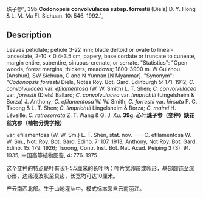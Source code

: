 珠子参",
39b.**Codonopsis convolvulacea subsp. forrestii** (Diels) D. Y. Hong & L. M. Ma Fl. Sichuan. 10: 546. 1992.",

## Description
Leaves petiolate; petiole 3-22 mm; blade deltoid or ovate to linear-lanceolate, 2-10 × 0.4-3.5 cm, papery, base cordate or truncate to cuneate, margin entire, subentire, sinuous-crenate, or serrate.
  "Statistics": "Open woods, forest margins, thickets, meadows; 1800-3900 m. W Guizhou (Anshun), SW Sichuan, C and N Yunnan [N Myanmar].
  "Synonym": "*Codonopsis forrestii* Diels, Notes Roy. Bot. Gard. Edinburgh 5: 171. 1912; *C. convolvulacea* var. *efilamentosa* (W. W. Smith) L. T. Shen; *C. convolvulacea* var. *forrestii* (Diels) Ballard; *C. convolvulacea* var. *limprichtii* (Lingelsheim &amp; Borza) J. Anthony; *C. efilamentosa* W. W. Smith; *C. forrestii* var. *hirsuta* P. C. Tsoong &amp; L. T. Shen; *C. limprichtii* Lingelsheim &amp; Borza; *C. mairei* H. Léveillé; *C. retroserrata* Z. T. Wang &amp; G. J. Xu.
**39g. 心叶珠子参（变种）缺花丝党参（植物分类学报）**

var. efilamentosa (W. W. Sm.) L. T. Shen, stat. nov. ——C. efilamentosa W. W. Sm., Not. Roy. Bot. Gard. Edinb. 7: 107. 1913; Anthony, Not.Roy. Bot. Gard. Edinb. 15: 179. 1926; Tsoong, Contr. Inst. Bot. Nat. Acad. Peiping 3 (3): 91. 1935; 中国高等植物图鉴, 4: 776. 1975.

这个变种的特点是叶有长1-5.5厘米的长叶柄；叶片宽卵形或卵形，基部圆钝至深心形，边缘浅波状至具齿，长宽均可达10厘米。

产云南西北部。生于山地灌丛中。模式标本采自云南丽江。

